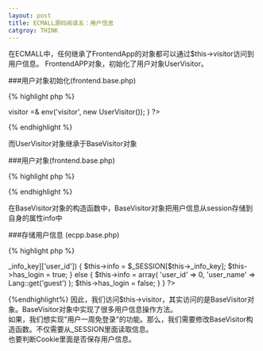 ```yaml
---
layout: post
title: ECMALL源码阅读五：用户信息
catgroy: THINK
---
```


在ECMALL中，任何继承了FrontendApp的对象都可以通过$this->visitor访问到用户信息。
FrontendAPP对象，初始化了用户对象UserVisitor。

###用户对象初始化(frontend.base.php)

{% highlight php %}
<?php
function _init_visitor()
{
	$this->visitor =& env('visitor', new UserVisitor());
}
?>
{% endhighlight %}

而UserVisitor对象继承于BaseVisitor对象

###用户对象(frontend.base.php)

{% highlight php %}
<?php
class UserVisitor extends BaseVisitor  
{  
    var $_info_key = 'user_info';  
}  
?>
{% endhighlight %}

在BaseVisitor对象的构造函数中，BaseVisitor对象把用户信息从session存储到自身的属性info中

###存储用户信息 (ecpp.base.php)      

{% highlight php %}
<?php
function BaseVisitor()
{
	if ($_SESSION[$this->_info_key]['user_id'])
	{
		$this->info         = $_SESSION[$this->_info_key];
		$this->has_login    = true;
	}
	else
	{
		$this->info         = array(
			'user_id'   => 0,
			'user_name' => Lang::get('guest')
		);
		$this->has_login    = false;
	}
}
?>
{%endhighlight%}
因此，我们访问$this->visitor，其实访问的是BaseVisitor对象。BaseVisitor对象中实现了很多用户信息操作方法。  
如果，我们想实现"用户一周免登录"的功能。那么，我们需要修改BaseVisitor构造函数。不仅需要从_SESSION里面读取信息。   
也要判断Cookie里面是否保存用户信息。

